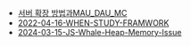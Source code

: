 - [서버 확장 방법과MAU_DAU_MC](./서버확장방법과MAU_DAU_MC.md)
- [2022-04-16-WHEN-STUDY-FRAMWORK](./2022-04-16-WHEN-STUDY-FRAMWORK.md)
- [2024-03-15-JS-Whale-Heap-Memory-Issue](./2023-03-15-JS-Whale-Heap-Memory-Issue.md)
